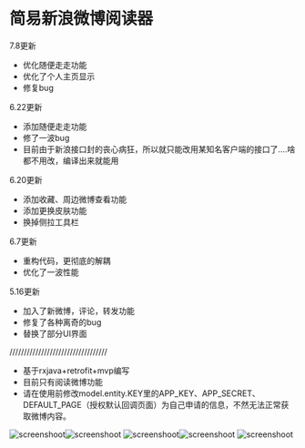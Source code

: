 简易新浪微博阅读器
======================

7.8更新
*  优化随便走走功能
*  优化了个人主页显示
*  修复bug

6.22更新
* 添加随便走走功能
* 修了一波bug
* 目前由于新浪接口封的丧心病狂，所以就只能改用某知名客户端的接口了....啥都不用改，编译出来就能用

6.20更新
*  添加收藏、周边微博查看功能
* 添加更换皮肤功能
* 换掉侧拉工具栏

6.7更新
*  重构代码，更彻底的解耦
* 优化了一波性能 

5.16更新
* 加入了新微博，评论，转发功能
* 修复了各种离奇的bug
* 替换了部分UI界面

//////////////////////////////////

* 基于rxjava+retrofit+mvp编写
* 目前只有阅读微博功能
* 请在使用前修改model.entity.KEY里的APP_KEY、APP_SECRET、DEFAULT_PAGE（授权默认回调页面）为自己申请的信息，不然无法正常获取微博内容。

![screenshoot](https://github.com/7dollars/SimpleWeibo/blob/master/screenshoots/1.jpg)![screenshoot](https://github.com/7dollars/SimpleWeibo/blob/master/screenshoots/2.jpg)
![screenshoot](https://github.com/7dollars/SimpleWeibo/blob/master/screenshoots/3.jpg)![screenshoot](https://github.com/7dollars/SimpleWeibo/blob/master/screenshoots/4.jpg)
![screenshoot](https://github.com/7dollars/SimpleWeibo/blob/master/screenshoots/5.jpg)



